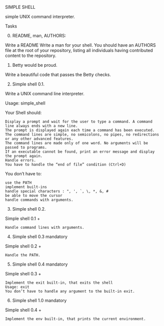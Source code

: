 SIMPLE SHELL

simple UNIX command interpreter.


Tasks


0. README, man, AUTHORS:

Write a README
Write a man for your shell.
You should have an AUTHORS file at the root of your repository, listing all individuals having contributed content to the repository.


1. Betty would be proud.

Write a beautiful code that passes the Betty checks.


2. Simple shell 0.1.

Write a UNIX command line interpreter.

Usage: simple_shell

Your Shell should:

    Display a prompt and wait for the user to type a command. A command line always ends with a new line.
    The prompt is displayed again each time a command has been executed.
    The command lines are simple, no semicolons, no pipes, no redirections or any other advanced features.
    The command lines are made only of one word. No arguments will be passed to programs.
    If an executable cannot be found, print an error message and display the prompt again.
    Handle errors.
    You have to handle the “end of file” condition (Ctrl+D)

You don’t have to:

    use the PATH
    implement built-ins
    handle special characters : ", ', `, \, *, &, #
    be able to move the cursor
    handle commands with arguments.


3. Simple shell 0.2.

Simple shell 0.1 +

    Handle command lines with arguments.


4. Simple shell 0.3 mandatory

Simple shell 0.2 +

    Handle the PATH.


5. Simple shell 0.4 mandatory

Simple shell 0.3 +

    Implement the exit built-in, that exits the shell
    Usage: exit
    You don’t have to handle any argument to the built-in exit.



6. Simple shell 1.0 mandatory

Simple shell 0.4 +

    Implement the env built-in, that prints the current environment.
